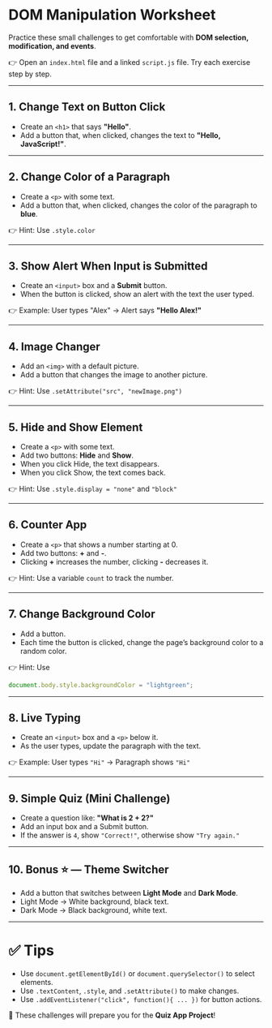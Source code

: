 # DOM Manipulation Worksheet

Practice these small challenges to get comfortable with **DOM selection, modification, and events**.  

👉 Open an `index.html` file and a linked `script.js` file. Try each exercise step by step.

---

## 1. Change Text on Button Click
- Create an `<h1>` that says **"Hello"**.  
- Add a button that, when clicked, changes the text to **"Hello, JavaScript!"**.

---

## 2. Change Color of a Paragraph
- Create a `<p>` with some text.  
- Add a button that, when clicked, changes the color of the paragraph to **blue**.  

👉 Hint: Use `.style.color`

---

## 3. Show Alert When Input is Submitted
- Create an `<input>` box and a **Submit** button.  
- When the button is clicked, show an alert with the text the user typed.  

👉 Example: User types "Alex" → Alert says **"Hello Alex!"**

---

## 4. Image Changer
- Add an `<img>` with a default picture.  
- Add a button that changes the image to another picture.  

👉 Hint: Use `.setAttribute("src", "newImage.png")`

---

## 5. Hide and Show Element
- Create a `<p>` with some text.  
- Add two buttons: **Hide** and **Show**.  
- When you click Hide, the text disappears.  
- When you click Show, the text comes back.  

👉 Hint: Use `.style.display = "none"` and `"block"`

---

## 6. Counter App
- Create a `<p>` that shows a number starting at 0.  
- Add two buttons: **+** and **-**.  
- Clicking **+** increases the number, clicking **-** decreases it.  

👉 Hint: Use a variable `count` to track the number.

---

## 7. Change Background Color
- Add a button.  
- Each time the button is clicked, change the page’s background color to a random color.  

👉 Hint: Use  
```js
document.body.style.backgroundColor = "lightgreen";
````

---

## 8. Live Typing

* Create an `<input>` box and a `<p>` below it.
* As the user types, update the paragraph with the text.

👉 Example: User types `"Hi"` → Paragraph shows `"Hi"`

---

## 9. Simple Quiz (Mini Challenge)

* Create a question like: **"What is 2 + 2?"**
* Add an input box and a Submit button.
* If the answer is `4`, show `"Correct!"`, otherwise show `"Try again."`

---

## 10. Bonus ⭐ — Theme Switcher

* Add a button that switches between **Light Mode** and **Dark Mode**.
* Light Mode → White background, black text.
* Dark Mode → Black background, white text.

---

# ✅ Tips

* Use `document.getElementById()` or `document.querySelector()` to select elements.
* Use `.textContent`, `.style`, and `.setAttribute()` to make changes.
* Use `.addEventListener("click", function(){ ... })` for button actions.

🎉 These challenges will prepare you for the **Quiz App Project**!